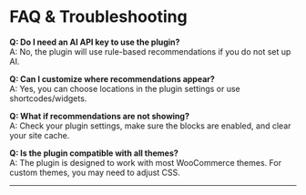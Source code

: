 # FAQ & Troubleshooting

**Q: Do I need an AI API key to use the plugin?**  
A: No, the plugin will use rule-based recommendations if you do not set up AI.

**Q: Can I customize where recommendations appear?**  
A: Yes, you can choose locations in the plugin settings or use shortcodes/widgets.

**Q: What if recommendations are not showing?**  
A: Check your plugin settings, make sure the blocks are enabled, and clear your site cache.

**Q: Is the plugin compatible with all themes?**  
A: The plugin is designed to work with most WooCommerce themes. For custom themes, you may need to adjust CSS.

---
